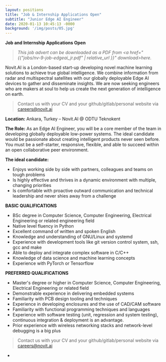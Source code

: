 ```yaml
---
layout: positions
title: "Job & Internship Applications Open"
subtitle: "Junior Edge AI Engineer"
date: 2020-01-13 10:45:13 -0000
background: '/img/posts/05.jpg'
---
```


**Job and Internship Applications Open**

> <i>This job advert can be downloaded as a PDF from <a href="{{"jobs/nv-9-job-edgeai_jr.pdf" | relative_url }}" download>here.</a></i>

Novit.AI is a London-based start-up developing novel machine learning solutions to achieve true global intelligence. We combine information from radar and multispectral satellites with our globally deployable Edge AI devices to gather and disseminate insights. We are now seeking engineers who are makers at soul to help us create the next generation of intelligence on earth.

> Contact us with your CV and your github/gitlab/personal website via [careers@novit.ai][1]

**Location:**
Ankara, Turkey – Novit.AI @ ODTU Teknokent

**The Role:**
As an Edge AI Engineer, you will be a core member of the team in developing globally deployable low-power systems. The ideal candidate would be passionate about creating intelligent products never seen before. You must be a self-starter, responsive, flexible, and able to succeed within an open collaborative peer environment.

**The ideal candidate:**
 - Enjoys working side by side with partners, colleagues and teams on tough problems
 - Is highly effective and thrives in a dynamic environment with multiple, changing priorities
 - Is comfortable with proactive outward communication and technical leadership and never shies away
from a challenge

**BASIC QUALIFICATIONS**
 - BSc degree in Computer Science, Computer Engineering, Electrical Engineering or related
engineering field
 - Native level fluency in Python
 - Excellent command of written and spoken English
 - Knowledge and understanding of GNU/Linux and systemd
 - Experience with development tools like git version control system, ssh, gcc and make
 - Able to deploy and integrate complex software in C/C++
 - Knowledge of data science and machine learning concepts
 - Experience with PyTorch or Tensorflow

**PREFERRED QUALIFICATIONS**
 - Master's degree or higher in Computer Science, Computer Engineering, Electrical Engineering or
related field
 - Demonstrable experience in delivering embedded systems
 - Familiarity with PCB design tooling and techniques
 - Experience in developing enclosures and the use of CAD/CAM software
 - Familiarity with functional programming techniques and languages
 - Experience with software testing (unit, regression and system testing), continuous integration &
deployment is an advantage.
 - Prior experience with wireless networking stacks and network-level debugging is a big plus


> Contact us with your CV and your github/gitlab/personal website via [careers@novit.ai][1]

-

[1]: mailto:careers@novit.ai
